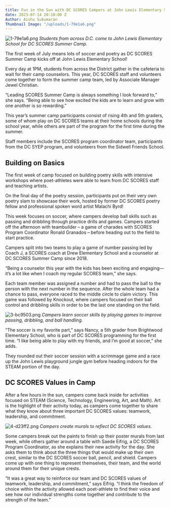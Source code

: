 ```yaml
---
title: Fun in the Sun with DC SCORES Campers at John Lewis Elementary School
date: 2023-07-14 20:10:00 Z
Author: Aishu Sukumaran
Thumbnail Image: "/uploads/1-79e1a6.png"
---
```


![1-79e1a6.png](/uploads/1-79e1a6.png)
*Students from across D.C. come to John Lewis Elementary School for DC SCORES Summer Camp.*

The first week of July means lots of soccer and poetry as DC SCORES Summer Camp kicks off at John Lewis Elementary School! 

Every day at 1PM, students from across the District gather in the cafeteria to wait for their camp counselors. This year, DC SCORES staff and volunteers come together to form the summer camp team, led by Associate Manager Jewel Christian.

“Leading SCORES Summer Camp is always something I look forward to,” she says. “Being able to see how excited the kids are to learn and grow with one another is so rewarding.”

This year’s summer camp participants consist of rising 4th and 5th graders, some of whom play on DC SCORES teams at their home schools during the school year, while others are part of the program for the first time during the summer.

Staff members include the SCORES program coordinator team, participants from the DC SYEP program, and volunteers from the Sidwell Friends School.

## Building on Basics

The first week of camp focused on building poetry skills with intensive workshops where poet-athletes were able to learn from DC SCORES staff and teaching artists.

On the final day of the poetry session, participants put on their very own poetry slam to showcase their work, hosted by former DC SCORES poetry fellow and professional spoken word artist Malachi Byrd!

This week focuses on soccer, where campers develop ball skills such as passing and dribbling through practice drills and games. Campers started off the afternoon with teambuilder – a game of charades with SCORES Program Coordinator Ronald Granados – before heading out to the field to start practice. 

Campers split into two teams to play a game of number passing led by Coach J, a SCORES coach at Drew Elementary School and a counselor at DC SCORES Summer Camp since 2018.

“Being a counselor this year with the kids has been exciting and engaging—it’s a lot like when I coach my regular SCORES team,” she says.

Each team member was assigned a number and had to pass the ball to the person with the next number in the sequence. After the whole team had a chance to pass, everyone raced to the middle circle to claim victory. This game was followed by Knockout, where campers focused on their ball control and dribbling skills in order to be the last one standing on the field. 

![3-bc9503.png](/uploads/3-bc9503.png)
*Campers learn soccer skills by playing games to improve passing, dribbling, and ball handling.*

“The soccer is my favorite part,” says Nancy, a 5th grader from Brightwood Elementary School, who is part of DC SCORES programming for the first time. “I like being able to play with my friends, and I’m good at soccer,” she adds.

They rounded out their soccer session with a scrimmage game and a race up the John Lewis playground jungle gym before heading indoors for the STEAM portion of the day. 

## DC SCORES Values in Camp

After a few hours in the sun, campers come back inside for activities focused on STEAM (Science, Technology, Engineering, Art, and Math). Art is the highlight of their activity today, as campers come together to share what they know about three important DC SCORES values: teamwork, leadership, and commitment. 

![4-d23ff2.png](/uploads/4-d23ff2.png)
*Campers create murals to reflect DC SCORES values.*

Some campers break out the paints to finish up their poster murals from last week, while others gather around a table with Saede Eifrig, a DC SCORES Program Coordinator, as she explains their new activity for the day. She asks them to think about the three things that would make up their own crest, similar to the DC SCORES soccer ball, pencil, and shield. Campers come up with one thing to represent themselves, their team, and the world around them for their unique crests. 

“It was a great way to reinforce our team and DC SCORES values of teamwork, leadership, and commitment,” says Eifrig. “I think the freedom of choice within the activity allowed each poet-athlete to find their voice and see how our individual strengths come together and contribute to the strength of the team.”